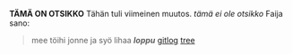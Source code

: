 **TÄMÄ ON OTSIKKO**
Tähän tuli viimeinen muutos. *tämä ei ole otsikko*
Faija sano:
> mee töihi jonne
> ja syö lihaa
***loppu***
[gitlog](https://github.com/joel-sandberg/ot-hatjoitusty-/blob/master/laskarit/viikko1/gitlog.txt)
[tree](https://github.com/joel-sandberg/ot-hatjoitusty-/blob/master/laskarit/viikko1/komentorivi.txt)
